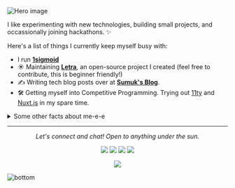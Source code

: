 <img src="https://raw.githubusercontent.com/sumukshashidhar/sumukshashidhar/3f5402efef9a0ae89211a6e04609558e862ca616/readme/hero.svg" alt="Hero image">

I like experimenting with new technologies, building small projects, and occassionally joining hackathons. ✨

Here's a list of things I currently keep myself busy with:

- I run **[1sigmoid](https://1sigmoid.ml)**
- ☀️ Maintaining **[Letra](https://github.com/sumukshashidhar/letra-extension)**, an open-source project I created (feel free to contribute, this is beginner friendly!)
- ✍️ Writing tech blog posts over at **[Sumuk's Blog](https://blog.sumukshashidhar.com)**.
- 🛠 Getting myself into Competitive Programming. Trying out [11ty](https://www.11ty.dev/) and [Nuxt.js](https://nuxtjs.org/) in my spare time.

<details>
  <summary>Some other facts about me-e-e</summary>
  <br>
  <p><i>Siri play ME! by Taylor Swift ft. Brendon Urie 🎶</i><p>
  - My go to jam when coding: musicals. Non-stop. ⭐️
  - I absolutely adore Eevee, the best Pokemon.

  ![My github stats](https://github-readme-stats.vercel.app/api?username=sumukshashidhar&show_icons=true)
</details>

<hr>
<p align="center">
  <i>Let's connect and chat! Open to anything under the sun.</i>

  <p align="center">
    <a href="https://twitter.com/jayehernandez_" alt="Twitter"><img src="https://raw.githubusercontent.com/sumukshashidhar/readme/twitter-fill.svg"></a>
    <a href="https://www.linkedin.com/in/sumukshashidhar/" alt="Linkedin"><img src="https://raw.githubusercontent.com/sumukshashidhar/sumukshashidhar/readme/linkedin-fill.svg"></a>
    <a href="mailto:jaye@sumukshashidhar.com" alt="Contact me"><img src="https://raw.githubusercontent.com/sumukshashidhar/sumukshashidhar/readme/mail-fill.svg"></a>
    <a href="https://sumukshashidhar.com" alt="My site"><img src="https://raw.githubusercontent.com/sumukshashidhar/sumukshashidhar/readme/external-link-line.svg"></a>
  </p>

  <p align="center">
    <img align="center" src="https://visitor-badge.glitch.me/badge?page_id=sumukshashidhar.visitor-badge">
  </p>
</p>

<img src="https://raw.githubusercontent.com/sumukshashidhar/sumukshashidhar/readme/bottom.svg" alt="bottom">
